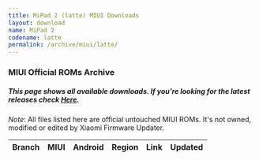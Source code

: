 ```yaml
---
title: MiPad 2 (latte) MIUI Downloads
layout: download
name: MiPad 2
codename: latte
permalink: /archive/miui/latte/
---
```

### MIUI Official ROMs Archive
##### This page shows all available downloads. If you're looking for the latest releases check [Here](/miui/latte/).
*Note*: All files listed here are official untouched MIUI ROMs. It's not owned, modified or edited by Xiaomi Firmware Updater.

<div class="table-responsive-md" id="table-wrapper">
<table id="miui" class="display dt-responsive compact table table-striped table-hover table-sm">
    <thead class="thead-dark">
        <tr>
            <th>Branch</th>
            <th>MIUI</th>
            <th>Android</th>
            <th>Region</th>
            <th>Link</th>
            <th>Updated</th>
        </tr>
    </thead>
    <script>loadMiuiArchive('latte')</script>
</table>
</div>

